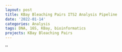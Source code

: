 ```yaml
---
layout: post
title: KBay Bleaching Pairs ITS2 Analysis Pipeline
date: '2022-01-14'
categories: Analysis
tags: DNA, 16S, KBay, bioinformatics
projects: KBay Bleaching Pairs
---
```



''



